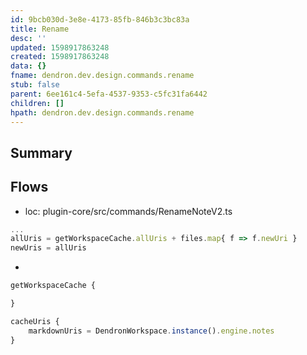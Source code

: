 ```yaml
---
id: 9bcb030d-3e8e-4173-85fb-846b3c3bc83a
title: Rename
desc: ''
updated: 1598917863248
created: 1598917863248
data: {}
fname: dendron.dev.design.commands.rename
stub: false
parent: 6ee161c4-5efa-4537-9353-c5fc31fa6442
children: []
hpath: dendron.dev.design.commands.rename
---
```

## Summary

## Flows

- loc: plugin-core/src/commands/RenameNoteV2.ts

```ts
...
allUris = getWorkspaceCache.allUris + files.map{ f => f.newUri }
newUris = allUris

```

-

```ts
getWorkspaceCache {

}

cacheUris {
    markdownUris = DendronWorkspace.instance().engine.notes
}
```
